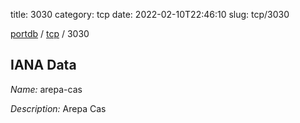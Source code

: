 title: 3030
category: tcp
date: 2022-02-10T22:46:10
slug: tcp/3030

[portdb](/) / [tcp](/category/tcp.html) / 3030


## IANA Data

_Name:_ arepa-cas

_Description:_ Arepa Cas

